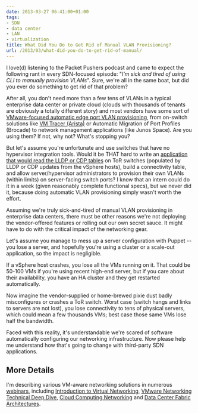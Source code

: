 ```yaml
---
date: 2013-03-27 06:41:00+01:00
tags:
- SDN
- data center
- LAN
- virtualization
title: What Did You Do to Get Rid of Manual VLAN Provisioning?
url: /2013/03/what-did-you-do-to-get-rid-of-manual/
---
```

I love(d) listening to the Packet Pushers podcast and came to expect the following rant in every SDN-focused episode: "*I'm sick and tired of using CLI to manually provision VLANs*". Sure, we're all in the same boat, but did you ever do something to get rid of that problem?
<!--more-->
After all, you don't need more than a few tens of VLANs in a typical enterprise data center or private cloud (clouds with thousands of tenants are obviously a totally different story) and most vendors have some sort of [VMware-focused automatic edge port VLAN provisioning](/2011/12/vm-aware-networking-improves-iaas-cloud/), from on-switch solutions like [VM Tracer (Arista)](/2011/06/automatic-edge-vlan-provisioning-with/) or Automatic Migration of Port Profiles (Brocade) to network management applications (like Junos Space). Are you using them? If not, why not? What's stopping you?

But let's assume you're unfortunate and use switches that have no hypervisor integration tools. Would it be THAT hard to write an [application that would read the LLDP or CDP tables](/2011/08/vm-fex-how-convoluted-can-you-get/) on ToR switches (populated by LLDP or CDP updates from the vSphere hosts), build a connectivity table, and allow server/hypervisor administrators to provision their own VLANs (within limits) on server-facing switch ports? I know that an intern could do it in a week (given reasonably complete functional specs), but we never did it, because doing automatic VLAN provisioning simply wasn't worth the effort.

Assuming we're truly sick-and-tired of manual VLAN provisioning in enterprise data centers, there must be other reasons we're not deploying the vendor-offered features or rolling out our own secret sauce. It might have to do with the critical impact of the networking gear.

Let's assume you manage to mess up a server configuration with Puppet -- you lose a server, and hopefully you're using a cluster or a scale-out application, so the impact is negligible.

If a vSphere host crashes, you lose all the VMs running on it. That could be 50-100 VMs if you're using recent high-end server, but if you care about their availability, you have an HA cluster and they get restarted automatically.

Now imagine the vendor-supplied or home-brewed pixie dust badly misconfigures or crashes a ToR switch. Worst case (switch hangs and links to servers are not lost), you lose connectivity to tens of physical servers, which could mean a few thousands VMs; best case those same VMs lose half the bandwidth.

Faced with this reality, it's understandable we're scared of software automatically configuring our networking infrastructure. Now please help me understand how that's going to change with third-party SDN applications.

## More Details

I'm describing various VM-aware networking solutions in numerous [webinars](http://www.ipspace.net/Webinars), including [Introduction to Virtual Networking](http://www.ipspace.net/Introduction_to_Virtualized_Networking), [VMware Networking Technical Deep Dive](http://www.ipspace.net/VMware_Networking_Deep_Dive), [Cloud Computing Networking](http://www.ipspace.net/Cloud_Computing_Networking) and [Data Center Fabric Architectures](http://www.ipspace.net/Data_Center_Fabrics).

